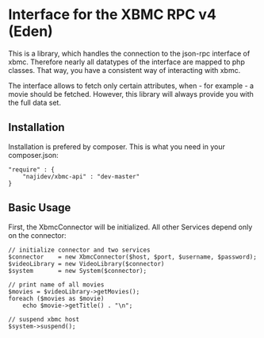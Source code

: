 # Interface for the XBMC RPC v4 (Eden)

This is a library, which handles the connection to the json-rpc interface of xbmc. Therefore nearly all datatypes of the interface are mapped to php classes. That way, you have a consistent way of interacting with xbmc.

The interface allows to fetch only certain attributes, when - for example - a movie should be fetched. However, this library will always provide you with the full data set.

## Installation

Installation is prefered by composer. This is what you need in your composer.json:

    "require" : {
        "najidev/xbmc-api" : "dev-master"
    }

## Basic Usage

First, the XbmcConnector will be initialized. All other Services depend only on the connector:

    // initialize connector and two services
    $connector    = new XbmcConnector($host, $port, $username, $password);
    $videoLibrary = new VideoLibrary($connector)
    $system       = new System($connector);

    // print name of all movies
    $movies = $videoLibrary->getMovies();
    foreach ($movies as $movie)
        echo $movie->getTitle() . "\n";

    // suspend xbmc host
    $system->suspend();

